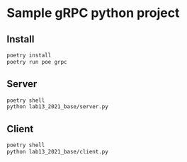 # Sample gRPC python project

## Install
```bash
poetry install
poetry run poe grpc
```

## Server
```bash
poetry shell
python lab13_2021_base/server.py
```

## Client
```bash
poetry shell
python lab13_2021_base/client.py
```